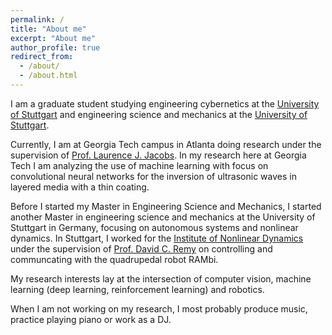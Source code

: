 ```yaml
---
permalink: /
title: "About me"
excerpt: "About me"
author_profile: true
redirect_from: 
  - /about/
  - /about.html
---
```


I am a graduate student studying engineering cybernetics at the [University of Stuttgart](https://www.uni-stuttgart.de/en/)
and engineering science and mechanics at the [University of Stuttgart](https://www.gatech.edu/).

Currently, I am at Georgia Tech campus in Atlanta doing research under the supervision
of [Prof. Laurence J. Jacobs](https://ce.gatech.edu/people/faculty/761/overview).
In my research here at Georgia Tech I am analyzing the use of machine learning with focus on convolutional
neural networks for the inversion of ultrasonic waves in layered media with a thin coating.

Before I started my Master in Engineering Science and Mechanics, I started another Master in engineering science and mechanics at the University of Stuttgart in Germany, focusing on autonomous systems and nonlinear dynamics. In Stuttgart, I worked for the [Institute of Nonlinear Dynamics](https://www.inm.uni-stuttgart.de) under the supervision of [Prof. David C. Remy](https://www.inm.uni-stuttgart.de/en/institut/employees/Remy/) on controlling and communcating with the quadrupedal robot RAMbi.

My research interests lay at the intersection of computer vision, machine learning (deep learning, reinforcement learning) and robotics.

When I am not working on my research, I most probably produce music, practice playing piano or work as a DJ.